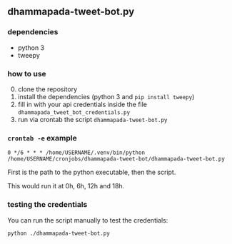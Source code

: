 ## dhammapada-tweet-bot.py

### dependencies

* python 3
* tweepy

### how to use

0. clone the repository
1. install the dependencies (python 3 and `pip install tweepy`)
2. fill in with your api credentials inside the file `dhammapada_tweet_bot_credentials.py`
3. run via crontab the script `dhammapada-tweet-bot.py`

### `crontab -e` example

`0 */6 * * * /home/USERNAME/.venv/bin/python /home/USERNAME/cronjobs/dhammapada-tweet-bot/dhammapada-tweet-bot.py`

First is the path to the python executable, then the script.

This would run it at 0h, 6h, 12h and 18h.

### testing the credentials

You can run the script manually to test the credentials:

```
python ./dhammapada-tweet-bot.py
```

